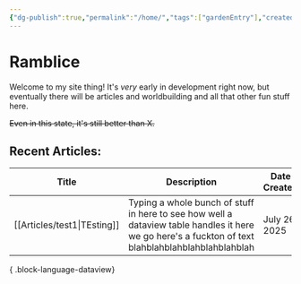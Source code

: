 ```yaml
---
{"dg-publish":true,"permalink":"/home/","tags":["gardenEntry"],"created":"2025-07-26T08:00:00"}
---
```


# Ramblice

Welcome to my site thing! It's *very* early in development right now, but eventually there will be articles and worldbuilding and all that other fun stuff here. 

~~Even in this state, it's still better than X.~~

## Recent Articles:
| Title                          | Description                                                                                                                                        | Date Created  |
| ------------------------------ | -------------------------------------------------------------------------------------------------------------------------------------------------- | ------------- |
| [[Articles/test1\|TEsting]] | Typing a whole bunch of stuff in here to see how well a dataview table handles it here we go here's a fuckton of text blahblahblahblahblahblahblah | July 26, 2025 |

{ .block-language-dataview}
